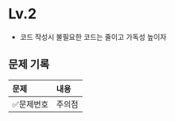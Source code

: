 # Lv.2

- 코드 작성시 불필요한 코드는 줄이고 가독성 높이자

## 문제 기록

| 문제       | 내용   |
| :--------- | :----- |
| ✅문제번호 | 주의점 |
